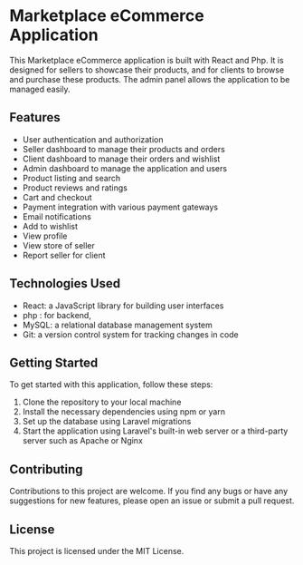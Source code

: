 # Marketplace eCommerce Application

This Marketplace eCommerce application is built with React and Php. It is designed for sellers to showcase their products, and for clients to browse and purchase these products. The admin panel allows the application to be managed easily.

## Features

- User authentication and authorization
- Seller dashboard to manage their products and orders
- Client dashboard to manage their orders and wishlist
- Admin dashboard to manage the application and users
- Product listing and search
- Product reviews and ratings
- Cart and checkout
- Payment integration with various payment gateways
- Email notifications
- Add to wishlist
- View profile
- View store of seller
- Report seller for client

## Technologies Used

- React: a JavaScript library for building user interfaces
- php : for backend,
- MySQL: a relational database management system
- Git: a version control system for tracking changes in code

## Getting Started

To get started with this application, follow these steps:

1. Clone the repository to your local machine
2. Install the necessary dependencies using npm or yarn
3. Set up the database using Laravel migrations
4. Start the application using Laravel's built-in web server or a third-party server such as Apache or Nginx

## Contributing

Contributions to this project are welcome. If you find any bugs or have any suggestions for new features, please open an issue or submit a pull request. 

## License

This project is licensed under the MIT License.
